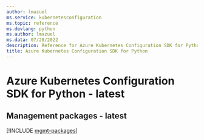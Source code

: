 ```yaml
---
author: lmazuel
ms.service: kubernetesconfiguration
ms.topic: reference
ms.devlang: python
ms.author: lmazuel
ms.data: 07/28/2022
description: Reference for Azure Kubernetes Configuration SDK for Python
title: Azure Kubernetes Configuration SDK for Python
---
```

# Azure Kubernetes Configuration SDK for Python - latest

## Management packages - latest
[!INCLUDE [mgmt-packages](kubernetes-configuration-mgmt-index.md)]